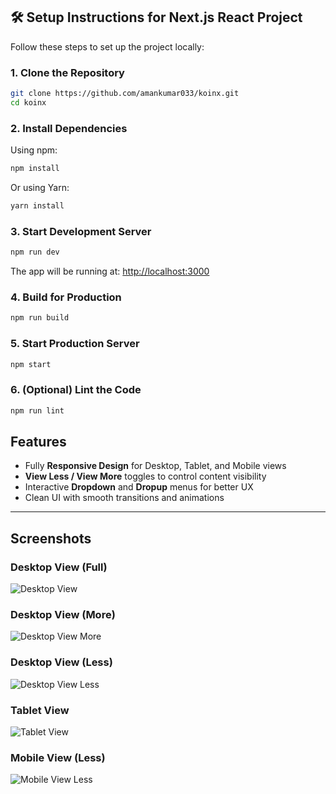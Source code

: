 ## 🛠️ Setup Instructions for Next.js React Project

Follow these steps to set up the project locally:

### 1. Clone the Repository

```bash
git clone https://github.com/amankumar033/koinx.git
cd koinx
```

### 2. Install Dependencies

Using npm:

```bash
npm install
```

Or using Yarn:

```bash
yarn install
```

### 3. Start Development Server

```bash
npm run dev
```

The app will be running at: [http://localhost:3000](http://localhost:3000)

### 4. Build for Production

```bash
npm run build
```

### 5. Start Production Server

```bash
npm start
```

### 6. (Optional) Lint the Code

```bash
npm run lint
```
## Features

- Fully **Responsive Design** for Desktop, Tablet, and Mobile views  
- **View Less / View More** toggles to control content visibility  
- Interactive **Dropdown** and **Dropup** menus for better UX  
- Clean UI with smooth transitions and animations

---

## Screenshots

### Desktop View (Full)
![Desktop View](/images/desktopview.png)

### Desktop View (More)
![Desktop View More](/images/deskyopviewmore.png)

### Desktop View (Less)
![Desktop View Less](/images/desktopviewless.png)

### Tablet View
![Tablet View](/images/tabletview.png)

### Mobile View (Less)
![Mobile View Less](/images/mobile-viewles.png)
